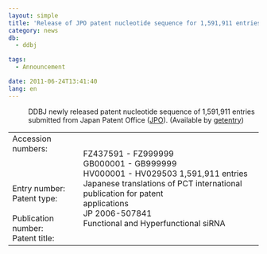 ```yaml
---
layout: simple
title: 'Release of JPO patent nucleotide sequence for 1,591,911 entries'
category: news
db:
  - ddbj

tags:
  - Announcement

date: 2011-06-24T13:41:40
lang: en
---
```


<dl>
    <dd>DDBJ newly released patent nucleotide sequence of 1,591,911 entries submitted from Japan Patent Office (<a href="http://www.jpo.go.jp/index.htm" target="_bkank">JPO</a>). (Available by <a href="http://getentry.ddbj.nig.ac.jp/top-e.html" target="_blank">getentry</a>)<br></dd>
</dl>

<table style="border: 0px solid rgb(0, 0, 0);">
    <tbody>
        <tr>
            <td style="border: 0px solid rgb(0, 0, 0);">Accession numbers:<br><br><br><br>Entry number:<br>Patent type:<br><br>Publication number:<br>Patent title:</td>
            <td style="border: 0px solid rgb(0, 0, 0);"> FZ437591 - FZ999999<br> GB000001 - GB999999<br> HV000001 - HV029503 1,591,911 entries<br> Japanese translations of PCT international publication for patent<br> applications<br> JP 2006-507841<br> Functional and Hyperfunctional siRNA</td>
        </tr>
    </tbody>
</table>

